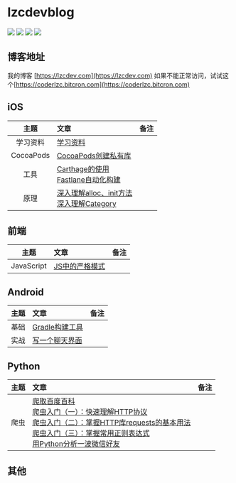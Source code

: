 # lzcdevblog
<p>
<img src="https://img.shields.io/badge/platform-iOS-ff69b4.svg">
<img src="https://img.shields.io/badge/language-Objective--C-orange.svg">
<img src="https://img.shields.io/badge/language-python-yellowgreen.svg">
<a href="https://lzcdev.com"><img src="https://img.shields.io/badge/blog-lzcdev-blue.svg"></a>
</p>

## 博客地址
我的博客 [https://lzcdev.com](https://lzcdev.com)
如果不能正常访问，试试这个[https://coderlzc.bitcron.com](https://coderlzc.bitcron.com)


## iOS
| 主题 | 文章 | 备注 |
|:----:|:-------|:------|
|学习资料|[学习资料](./Articles/学习资料.md)||
|CocoaPods|[CocoaPods创建私有库](./Articles/CocoaPods创建私有库.md)||
|工具|[Carthage的使用](./Articles/Carthage的使用.md)<br>[Fastlane自动化构建](./Articles/Fastlane自动化构建.md)||
|原理|[深入理解alloc、init方法](./Articles/深入理解alloc、init方法.md)<br>[深入理解Category](./Articles/深入理解Category.md)||

## 前端

| 主题 | 文章 | 备注 |
|:----:|:-------|:------|
|JavaScript|[JS中的严格模式](./Articles/JS中的严格模式.md)||
## Android
| 主题 | 文章 | 备注 |
|:----:|:-------|:------|
|基础|[Gradle构建工具](./Articles/Gradle构建工具.md)||
|实战|[写一个聊天界面](./Articles/写一个聊天界面.md)||

## Python
| 主题 | 文章 | 备注 |
|:----:|:-------|:------|
|爬虫|[爬取百度百科](./Articles/baidubaike_spider.md)<br>[爬虫入门（一）：快速理解HTTP协议](./Articles/爬虫入门（一）：快速理解HTTP协议.md)<br>[爬虫入门（二）：掌握HTTP库requests的基本用法](./Articles/爬虫入门（二）：掌握HTTP库requests的基本用法.md)<br>[爬虫入门（三）：掌握常用正则表达式](./Articles/爬虫入门（三）：掌握常用正则表达式.md)<br>[用Python分析一波微信好友](./Articles/用Python分析一波微信好友.md)||


## 其他

